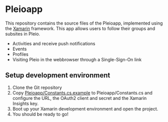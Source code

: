# Pleioapp
This repository contains the source files of the Pleioapp, implemented using the [Xamarin](https://www.xamarin.com) framework. This app allows users to follow their groups and subsites in Pleio.

* Activities and receive push notifications
* Events
* Profiles
* Visiting Pleio in the webbrowser through a Single-Sign-On link

## Setup development environment
1. Clone the Git repository
2. Copy [Pleioapp/Constants.cs.example](Pleioapp/Constants.cs.example) to Pleioapp/Constants.cs and configure the URL, the OAuth2 client and secret and the Xamarin Insights key.
3. Boot up your Xamarin development environment and open the project.
4. You should be ready to go!

